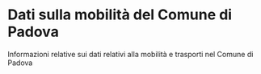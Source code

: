# Dati sulla mobilità del Comune di Padova

Informazioni relative sui dati relativi alla mobilità e trasporti nel Comune di Padova
